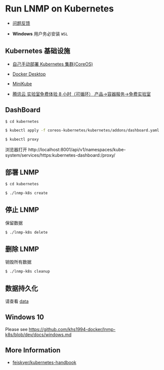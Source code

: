 # Run LNMP on Kubernetes

* [问题反馈](https://github.com/khs1994-docker/lnmp/issues/122)

* **Windows** 用户务必安装 `WSL`

## Kubernetes 基础设施

* [自己手动部署 Kubernetes 集群(CoreOS)](https://github.com/khs1994-docker/coreos-kubernetes)

* [Docker Desktop](https://github.com/khs1994-docker/lnmp-k8s/blob/dev/docs/docker-desktop.md)

* [MiniKube](docs/minikube.md)

* [腾讯云 实验室免费体验 8 小时（可循环） 产品->容器服务->免费实验室 ](https://cloud.tencent.com/redirect.php?redirect=1005&cps_key=3a5255852d5db99dcd5da4c72f05df61&from=console)

## DashBoard

```bash
$ cd kubernetes

$ kubectl apply -f coreos-kubernetes/kubernetes/addons/dashboard.yaml

$ kubectl proxy
```

浏览器打开 http://localhost:8001/api/v1/namespaces/kube-system/services/https:kubernetes-dashboard:/proxy/

## 部署 LNMP

```bash
$ cd kubernetes

$ ./lnmp-k8s create
```

## 停止 LNMP

保留数据

```bash
$ ./lnmp-k8s delete
```

## 删除 LNMP

销毁所有数据

```bash
$ ./lnmp-k8s cleanup
```

## 数据持久化

请查看 [data](docs/data.md)

## Windows 10

Please see https://github.com/khs1994-docker/lnmp-k8s/blob/dev/docs/windows.md

## More Information

* [feiskyer/kubernetes-handbook](https://github.com/feiskyer/kubernetes-handbook)
